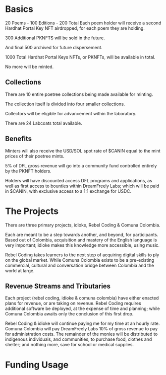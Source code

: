 # Basics
20 Poems - 100 Editions - 200 Total
Each poem holder will receive a second Hardhat Portal Key NFT airdropped, for each poem they are holding.

300 Additional PKNFTS will be sold in the future.

And final 500 archived for future dispersement.

1000 Total Hardhat Portal Keys NFTs, or PKNFTs, will be available in total.

No more will be minted.

## Collections
There are 10 entire poetree collections being made available for minting.

The collection itself is divided into four smaller collections.

Collectors will be eligible for advancement within the laboratory.

There are 24 Labcoats total available.

## Benefits

Minters will also receive the USD/SOL spot rate of $CANIN equal to the mint prices of their poetree mints.

5% of DFL gross revenue will go into a community fund controlled entirely by the PKNFT holders.

Holders will have discounted access DFL programs and applications, as well as first access to bounties within DreamFreely Labs; which will be paid in $CANIN, with exclusive access to a 1:1 exchange for USDC.

# The Projects
There are three primary projects, idioke, Rebel Coding & Comuna Colombia.

Each are meant to be a step towards another, and beyond, for participants. Based out of Colombia, acquisition and mastery of the English language is very important; idioke makes this knowledge more accessible, using music.

Rebel Coding takes learners to the next step of acquiring digital skills to ply on the global market. While Comuna Colombia exists to be a pre-existing commercial, cultural and conversation bridge between Colombia and the world at large.

## Revenue Streams and Tributaries
Each project (rebel coding, idioke & comuna colombia) have either enacted plans for revenue, or are taking on revenue. Rebel Coding requires additional software be deployed, at the expense of time and planning; while Comuna Colombia awaits only the conclusion of this first drop.

Rebel Coding & idioke will continue paying me for my time at an hourly rate. Comuna Colombia will pay DreamFreely Labs 10% of gross revenue to pay for administration costs. The remainder of the monies will be distributed to indigenous individuals, and communities, to purchase food, clothes and shelter; and nothing more, save for school or medical supplies.

# Funding Usage



